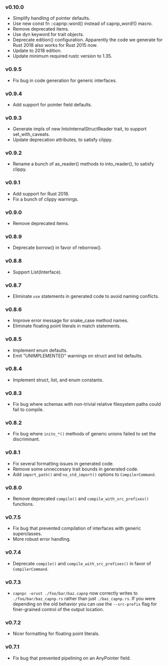 ### v0.10.0
- Simplify handling of pointer defaults.
- Use new const fn ::capnp::word() instead of capnp_word!() macro.
- Remove deprecated items.
- Use dyn keyword for trait objects.
- Deprecate edition() configuration. Apparently the code we generate for Rust 2018 also works for Rust 2015 now.
- Update to 2018 edition.
- Update minimum required rustc version to 1.35.

### v0.9.5
- Fix bug in code generation for generic interfaces.

### v0.9.4
- Add support for pointer field defaults.

### v0.9.3
- Generate impls of new IntoInternalStructReader trait, to support set_with_caveats.
- Update deprecation attributes, to satisfy clippy.

### v0.9.2
- Rename a bunch of as_reader() methods to into_reader(), to satisfy clippy.

### v0.9.1
- Add support for Rust 2018.
- Fix a bunch of clippy warnings.

### v0.9.0
- Remove deprecated items.

### v0.8.9
- Deprecate borrow() in favor of reborrow().

### v0.8.8
- Support List(Interface).

### v0.8.7
- Eliminate `use` statements in generated code to avoid naming conflicts.

### v0.8.6
- Improve error message for snake_case method names.
- Eliminate floating point literals in match statements.

### v0.8.5
- Implement enum defaults.
- Emit "UNIMPLEMENTED" warnings on struct and list defaults.

### v0.8.4
- Implement struct, list, and enum constants.

### v0.8.3
- Fix bug where schemas with non-trivial relative filesystem paths could fail to compile.

### v0.8.2
- Fix bug where `initn_*()` methods of generic unions failed to set the discriminant.

### v0.8.1
- Fix several formatting issues in generated code.
- Remove some unneccesary trait bounds in generated code.
- Add `import_path()` and `no_std_import()` options to `CompilerCommand`.

### v0.8.0
- Remove deprecated `compile()` and `compile_with_src_prefixes()` functions.

### v0.7.5
- Fix bug that prevented compilation of interfaces with generic superclasses.
- More robust error handling.

### v0.7.4
- Deprecate `compile()` and `compile_with_src_prefixes()` in favor of `CompilerCommand`.

### v0.7.3
- `capnpc -orust ./foo/bar/baz.capnp` now correctly writes to `./foo/bar/baz_capnp.rs` rather than
  just `./baz_capnp.rs`. If you were depending on the old behavior you can use the `--src-prefix`
  flag for finer-grained control of the output location.

### v0.7.2
- Nicer formatting for floating point literals.

### v0.7.1
- Fix bug that prevented pipelining on an AnyPointer field.
